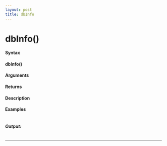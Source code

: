 ```yaml
---
layout: post
title: dbInfo
---
```


# dbInfo()


#### Syntax

#### dbInfo()

#### Arguments

#### Returns

#### Description

#### Examples

```

```

##### Output:

```

```

---